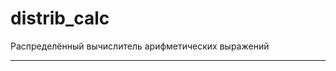 # distrib_calc
Распределённый вычислитель арифметических выражений


********************************

